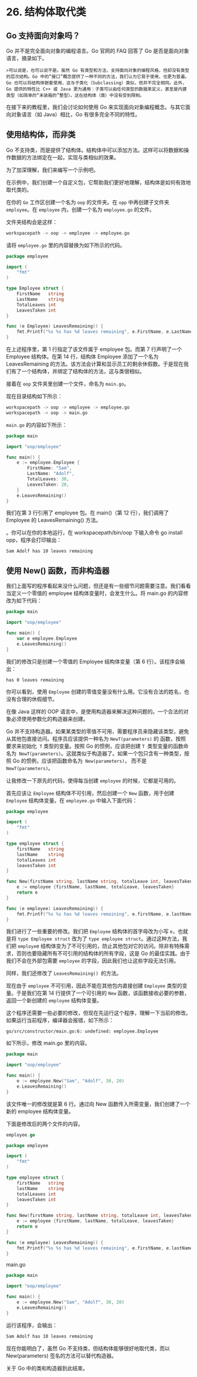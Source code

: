 # 26. 结构体取代类 

## Go 支持面向对象吗？
Go 并不是完全面向对象的编程语言。Go 官网的 FAQ 回答了 Go 是否是面向对象语言，摘录如下。

    >可以说是，也可以说不是。虽然 Go 有类型和方法，支持面向对象的编程风格，但却没有类型的层次结构。Go 中的“接口”概念提供了一种不同的方法，我们认为它易于使用，也更为普遍。Go 也可以将结构体嵌套使用，这与子类化（Subclassing）类似，但并不完全相同。此外，Go 提供的特性比 C++ 或 Java 更为通用：子类可以由任何类型的数据来定义，甚至是内建类型（如简单的“未装箱的”整型）。这在结构体（类）中没有受到限制。

在接下来的教程里，我们会讨论如何使用 Go 来实现面向对象编程概念。与其它面向对象语言（如 Java）相比，Go 有很多完全不同的特性。


## 使用结构体，而非类

Go 不支持类，而是提供了结构体。结构体中可以添加方法。这样可以将数据和操作数据的方法绑定在一起，实现与类相似的效果。

为了加深理解，我们来编写一个示例吧。

在示例中，我们创建一个自定义包，它帮助我们更好地理解，结构体是如何有效地取代类的。

在你的 `Go` 工作区创建一个名为 `oop` 的文件夹。在 `opp` 中再创建子文件夹 `employee`。在 `employee` 内，创建一个名为 `employee.go` 的文件。

文件夹结构会是这样：
```sh
workspacepath -> oop -> employee -> employee.go
```
请将 `employee.go` 里的内容替换为如下所示的代码。
```go
package employee

import (  
    "fmt"
)

type Employee struct {  
    FirstName   string
    LastName    string
    TotalLeaves int
    LeavesTaken int
}

func (e Employee) LeavesRemaining() {  
    fmt.Printf("%s %s has %d leaves remaining", e.FirstName, e.LastName, (e.TotalLeaves - e.LeavesTaken))
}

```

在上述程序里，第 1 行指定了该文件属于 employee 包。而第 7 行声明了一个 Employee 结构体。在第 14 行，结构体 Employee 添加了一个名为 LeavesRemaining 的方法。该方法会计算和显示员工的剩余休假数。于是现在我们有了一个结构体，并绑定了结构体的方法，这与类很相似。

接着在 `oop` 文件夹里创建一个文件，命名为 `main.go`。

现在目录结构如下所示：
```sh
workspacepath -> oop -> employee -> employee.go  
workspacepath -> oop -> main.go
```

`main.go` 的内容如下所示：
```go
package main

import "oop/employee"

func main() {  
    e := employee.Employee {
        FirstName: "Sam",
        LastName: "Adolf",
        TotalLeaves: 30,
        LeavesTaken: 20,
    }
    e.LeavesRemaining()
}
```

我们在第 3 行引用了 employee 包。在 main()（第 12 行），我们调用了 Employee 的 LeavesRemaining() 方法。

。你可以在你的本地运行，在 workspacepath/bin/oop 下输入命令 go install opp，程序会打印输出：
```
Sam Adolf has 10 leaves remaining
```


## 使用 New() 函数，而非构造器
我们上面写的程序看起来没什么问题，但还是有一些细节问题需要注意。我们看看当定义一个零值的 employee 结构体变量时，会发生什么。将 main.go 的内容修改为如下代码：
```go
package main

import "oop/employee"

func main() {  
    var e employee.Employee
    e.LeavesRemaining()
}
```
我们的修改只是创建一个零值的 Employee 结构体变量（第 6 行）。该程序会输出：

```
has 0 leaves remaining
```


你可以看到，使用 `Employee` 创建的零值变量没有什么用。它没有合法的姓名，也没有合理的休假细节。

在像 Java 这样的 OOP 语言中，是使用构造器来解决这种问题的。一个合法的对象必须使用参数化的构造器来创建。

Go 并不支持构造器。如果某类型的零值不可用，需要程序员来隐藏该类型，避免从其他包直接访问。程序员应该提供一种名为 `NewT(parameters)` 的 函数，按照要求来初始化` T` 类型的变量。按照 Go 的惯例，应该把创建 `T `类型变量的函数命名为` NewT(parameters)`。这就类似于构造器了。如果一个包只含有一种类型，按照 Go 的惯例，应该把函数命名为` New(parameters)`， 而不是 `NewT(parameters)`。

让我修改一下原先的代码，使得每当创建 `employee` 的时候，它都是可用的。

首先应该让 `Employee` 结构体不可引用，然后创建一个 `New` 函数，用于创建 `Employee` 结构体变量。在 `employee.go` 中输入下面代码： 
```go
package employee

import (  
    "fmt"
)

type employee struct {  
    firstName   string
    lastName    string
    totalLeaves int
    leavesTaken int
}

func New(firstName string, lastName string, totalLeave int, leavesTaken int) employee {  
    e := employee {firstName, lastName, totalLeave, leavesTaken}
    return e
}

func (e employee) LeavesRemaining() {  
    fmt.Printf("%s %s has %d leaves remaining", e.firstName, e.lastName, (e.totalLeaves - e.leavesTaken))
}
```

我们进行了一些重要的修改。我们把 `Employee` 结构体的首字母改为小写 `e`，也就是将 `type Employee struct` 改为了 `type employee struct`。通过这种方法，我们把 `employe`e 结构体变为了不可引用的，防止其他包对它的访问。除非有特殊需求，否则也要隐藏所有不可引用的结构体的所有字段，这是 Go 的最佳实践。由于我们不会在外部包需要 `employee` 的字段，因此我们也让这些字段无法引用。

同样，我们还修改了 `LeavesRemaining() `的方法。

现在由于 `employee` 不可引用，因此不能在其他包内直接创建 `Employee` 类型的变量。于是我们在第 14 行提供了一个可引用的 `New` 函数，该函数接收必要的参数，返回一个新创建的 `employee` 结构体变量。

这个程序还需要一些必要的修改，但现在先运行这个程序，理解一下当前的修改。如果运行当前程序，编译器会报错，如下所示：
```
go/src/constructor/main.go:6: undefined: employee.Employee
```

如下所示，修改 main.go 里的内容。
```go
package main  

import "oop/employee"

func main() {  
    e := employee.New("Sam", "Adolf", 30, 20)
    e.LeavesRemaining()
}
```
该文件唯一的修改就是第 6 行。通过向 New 函数传入所需变量，我们创建了一个新的 employee 结构体变量。

下面是修改后的两个文件的内容。
```go
employee.go

package employee

import (  
    "fmt"
)

type employee struct {  
    firstName   string
    lastName    string
    totalLeaves int
    leavesTaken int
}

func New(firstName string, lastName string, totalLeave int, leavesTaken int) employee {  
    e := employee {firstName, lastName, totalLeave, leavesTaken}
    return e
}

func (e employee) LeavesRemaining() {  
    fmt.Printf("%s %s has %d leaves remaining", e.firstName, e.lastName, (e.totalLeaves - e.leavesTaken))
}
```
main.go
```go
package main  

import "oop/employee"

func main() {  
    e := employee.New("Sam", "Adolf", 30, 20)
    e.LeavesRemaining()
}
```
运行该程序，会输出：
```sh
Sam Adolf has 10 leaves remaining
```
现在你能明白了，虽然 Go 不支持类，但结构体能够很好地取代类，而以 New(parameters) 签名的方法可以替代构造器。

关于 Go 中的类和构造器到此结束。